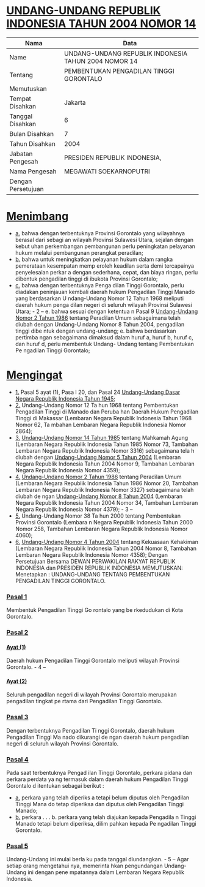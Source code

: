 # [UNDANG-UNDANG REPUBLIK INDONESIA TAHUN 2004 NOMOR 14](http://example.org/legal/peraturan/uu/2004/14)

| Nama | Data |
| ------ | ----- |
|Name|UNDANG-UNDANG REPUBLIK INDONESIA TAHUN 2004 NOMOR 14|
|Tentang| PEMBENTUKAN PENGADILAN TINGGI GORONTALO|
|Memutuskan||
|Tempat Disahkan|Jakarta|
|Tanggal Disahkan|6|
|Bulan Disahkan|7|
|Tahun Disahkan|2004|
|Jabatan Pengesah|PRESIDEN REPUBLIK INDONESIA,|
|Nama Pengesah|MEGAWATI SOEKARNOPUTRI|
|Dengan Persetujuan||
# [Menimbang](http://example.org/legal/peraturan/uu/2004/14/menimbang)

* [a.](http://example.org/legal/peraturan/uu/2004/14/menimbang/huruf/a) bahwa dengan terbentuknya Provinsi Gorontalo yang wilayahnya berasal dari sebagi an wilayah Provinsi Sulawesi Utara, sejalan dengan kebut uhan perkembangan pembangunan perlu peningkatan pelayanan hukum melalui pembangunan perangkat peradilan;
* [b.](http://example.org/legal/peraturan/uu/2004/14/menimbang/huruf/b) bahwa untuk meningkatkan pelayanan hukum dalam rangka pemerataan kesempatan memp eroleh keadilan serta demi tercapainya penyelesaian perkar a dengan sederhana, cepat, dan biaya ringan, perlu dibentuk pengadilan tinggi di ibukota Provinsi Gorontalo;
* [c.](http://example.org/legal/peraturan/uu/2004/14/menimbang/huruf/c) bahwa dengan terbentuknya Penga dilan Tinggi Gorontalo, perlu diadakan peninjauan kembali daerah hukum Pengadilan Tinggi Manado yang berdasarkan U ndang-Undang Nomor 12 Tahun 1968 meliputi daerah hukum penga dilan negeri di seluruh wilayah Provinsi Sulawesi Utara; - 2 – e. bahwa sesuai dengan ketentua n Pasal 9 [Undang-Undang Nomor 2 Tahun 1986](http://example.org/legal/peraturan/uu/1986/2) tentang Peradilan Umum sebagaimana telah diubah dengan Undang-U ndang Nomor 8 Tahun 2004, pengadilan tinggi dibe ntuk dengan undang-undang; e. bahwa berdasarkan pertimba ngan sebagaimana dimaksud dalam huruf a, huruf b, huruf c, dan huruf d, perlu membentuk Undang- Undang tentang Pembentukan Pe ngadilan Tinggi Gorontalo;
# [Mengingat](http://example.org/legal/peraturan/uu/2004/14/mengingat)

* [1.](http://example.org/legal/peraturan/uu/2004/14/mengingat/huruf/0001) Pasal 5 ayat (1), Pasa l 20, dan Pasal 24 [Undang-Undang Dasar Negara Republik Indonesia Tahun 1945](http://example.org/legal/peraturan/uu);
* [2.](http://example.org/legal/peraturan/uu/2004/14/mengingat/huruf/0002) Undang-Undang Nomor 12 Ta hun 1968 tentang Pembentukan Pengadilan Tinggi di Manado dan Peruba han Daerah Hukum Pengadilan Tinggi di Makassar (Lembaran Negara Republik Indonesia Tahun 1968 Nomor 62, Ta mbahan Lembaran Negara Republik Indonesia Nomor 2864);
* [3.](http://example.org/legal/peraturan/uu/2004/14/mengingat/huruf/0003) [Undang-Undang Nomor 14 Tahun 1985](http://example.org/legal/peraturan/uu/1985/14) tentang Mahkamah Agung (Lembaran Negara Republik Indonesia Tahun 1985 Nomor 73, Tambahan Lembaran Negara Republik Indonesia Nomor 3316) sebagaimana tela h diubah dengan [Undang-Undang Nomor 5 Tahun 2004](http://example.org/legal/peraturan/uu/2004/5) (Lembaran Negara Republik Indonesia Tahun 2004 Nomor 9, Tambahan Lembaran Negara Republik Indonesia Nomor 4359);
* [4.](http://example.org/legal/peraturan/uu/2004/14/mengingat/huruf/0004) [Undang-Undang Nomor 2 Tahun 1986](http://example.org/legal/peraturan/uu/1986/2) tentang Peradilan Umum (Lembaran Negara Republik Indonesia Tahun 1986 Nomor 20, Tambahan Lembaran Negara Republik Indonesia Nomor 3327) sebagaimana telah diubah de ngan [Undang-Undang Nomor 8 Tahun 2004](http://example.org/legal/peraturan/uu/2004/8) (Lembaran Negara Republik Indonesia Tahun 2004 Nomor 34, Tambahan Lembaran Negara Republik Indonesia Nomor 4379); - 3 –
* [5.](http://example.org/legal/peraturan/uu/2004/14/mengingat/huruf/0005) Undang-Undang Nomor 38 Ta hun 2000 tentang Pembentukan Provinsi Gorontalo (Lembara n Negara Republik Indonesia Tahun 2000 Nomor 258, Tambahan Lembaran Negara Republik Indonesia Nomor 4060);
* [6.](http://example.org/legal/peraturan/uu/2004/14/mengingat/huruf/0006) [Undang-Undang Nomor 4 Tahun 2004](http://example.org/legal/peraturan/uu/2004/4) tentang Kekuasaan Kehakiman (Lembaran Negara Republik Indonesia Tahun 2004 Nomor 8, Tambahan Lembaran Negara Republik Indonesia Nomor 4358); Dengan Persetujuan Bersama DEWAN PERWAKILAN RAKYAT REPUBLIK INDONESIA dan PRESIDEN REPUBLIK INDONESIA MEMUTUSKAN: Menetapkan : UNDANG-UNDANG TENTANG PEMBENTUKAN PENGADILAN TINGGI GORONTALO.

### [Pasal 1](http://example.org/legal/peraturan/uu/2004/14/pasal/0001)
Membentuk Pengadilan Tinggi Go rontalo yang be rkedudukan di Kota Gorontalo.


### [Pasal 2](http://example.org/legal/peraturan/uu/2004/14/pasal/0002)

#### [Ayat (1)](http://example.org/legal/peraturan/uu/2004/14/pasal/0002/versi/20040706/ayat/0001)
Daerah hukum Pengadilan Tinggi Gorontalo meliputi wilayah Provinsi Gorontalo. - 4 –

#### [Ayat (2)](http://example.org/legal/peraturan/uu/2004/14/pasal/0002/versi/20040706/ayat/0002)
Seluruh pengadilan negeri di wilayah Provinsi Gorontalo merupakan pengadilan tingkat pe rtama dari Pengadilan Tinggi Gorontalo.


### [Pasal 3](http://example.org/legal/peraturan/uu/2004/14/pasal/0003)
Dengan terbentuknya Pengadilan Ti nggi Gorontalo, daerah hukum Pengadilan Tinggi Ma nado dikurangi de ngan daerah hukum pengadilan negeri di seluruh wilayah Provinsi Gorontalo.


### [Pasal 4](http://example.org/legal/peraturan/uu/2004/14/pasal/0004)
Pada saat terbentuknya Pengad ilan Tinggi Gorontalo, perkara pidana dan perkara perdata ya ng termasuk dalam daerah hukum Pengadilan Tinggi Gorontalo d itentukan sebagai berikut :
* [a.](http://example.org/legal/peraturan/uu/2004/14/pasal/0004/versi/20040706/huruf/a) perkara yang telah diperiks a tetapi belum diputus oleh Pengadilan Tinggi Mana do tetap diperiksa dan diputus oleh Pengadilan Tinggi Manado;
* [b.](http://example.org/legal/peraturan/uu/2004/14/pasal/0004/versi/20040706/huruf/b) perkara . . . b. perkara yang telah diajukan kepada Pengadila n Tinggi Manado tetapi belum diperiksa, dilim pahkan kepada Pe ngadilan Tinggi Gorontalo.


### [Pasal 5](http://example.org/legal/peraturan/uu/2004/14/pasal/0005)
Undang-Undang ini mulai berla ku pada tanggal diundangkan. - 5 – Agar setiap orang mengetahui nya, memerinta hkan pengundangan Undang-Undang ini dengan pene mpatannya dalam Lembaran Negara Republik Indonesia.
